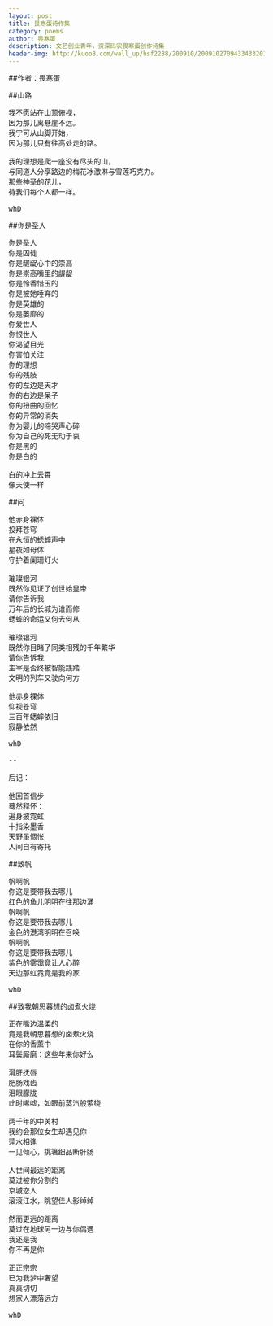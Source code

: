 ```yaml
---
layout: post
title: 畏寒蛋诗作集
category: poems
author: 畏寒蛋
description: 文艺创业青年，资深码农畏寒蛋创作诗集 
header-img: http://kuoo8.com/wall_up/hsf2288/200910/2009102709433433201.jpg 
---
```


##作者：畏寒蛋

##山路

<pre>
我不愿站在山顶俯视，
因为那儿离悬崖不远。
我宁可从山脚开始，
因为那儿只有往高处走的路。

我的理想是爬一座没有尽头的山，
与同道人分享路边的梅花冰激淋与雪莲巧克力。
那些神圣的花儿，
待我们每个人都一样。

whD
</pre>

##你是圣人

<pre>
你是圣人
你是囚徒
你是龌龊心中的崇高
你是崇高嘴里的龌龊
你是怜香惜玉的
你是被她唾弃的
你是英雄的
你是萎靡的
你爱世人
你恨世人
你渴望目光
你害怕关注
你的理想
你的残肢
你的左边是天才
你的右边是呆子
你的扭曲的回忆
你的异常的消失
你为婴儿的啼哭声心碎
你为自己的死无动于衷
你是黑的
你是白的

白的冲上云霄
像天使一样
</pre>

##问
<pre>
他赤身裸体
投拜苍穹
在永恒的蟋蟀声中
星夜如母体
守护着阑珊灯火

璀璨银河
既然你见证了创世始皇帝
请你告诉我
万年后的长城为谁而修
蟋蟀的命运又何去何从

璀璨银河
既然你目睹了同类相残的千年繁华
请你告诉我
主宰是否终被智能践踏
文明的列车又驶向何方

他赤身裸体
仰视苍穹
三百年蟋蟀依旧
寂静依然

whD

--

后记：

他回首信步
蓦然释怀：
遍身披霓虹
十指染墨香
天野虽惆怅
人间自有寄托
</pre>

##致帆

<pre>
帆啊帆
你这是要带我去哪儿
红色的鱼儿明明在往那边涌
帆啊帆
你这是要带我去哪儿
金色的港湾明明在召唤
帆啊帆
你这是要带我去哪儿
紫色的雾霭竟让人心醉
天边那虹霓竟是我的家

whD
</pre>

##致我朝思暮想的卤煮火烧

<pre>
正在嘴边温柔的
竟是我朝思暮想的卤煮火烧
在你的香薰中
耳鬓厮磨：这些年来你好么

滑肝抚唇
肥肠戏齿
泪眼朦胧
此时唏嘘，如眼前蒸汽般萦绕

两千年的中关村
我约会那位女生却遇见你
萍水相逢
一见倾心，挑箸细品断肝肠

人世间最远的距离
莫过被你分割的
京城恋人
滚滚江水，眺望佳人影绰绰

然而更远的距离
莫过在地球另一边与你偶遇
我还是我
你不再是你

正正宗宗
已为我梦中奢望
真真切切
想家人漂落远方

whD
</pre>

